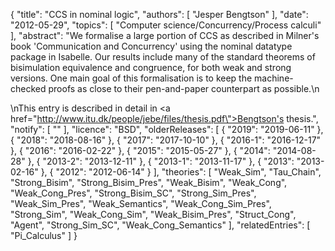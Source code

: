 {
    "title": "CCS in nominal logic",
    "authors": [
        "Jesper Bengtson"
    ],
    "date": "2012-05-29",
    "topics": [
        "Computer science/Concurrency/Process calculi"
    ],
    "abstract": "We formalise a large portion of CCS as described in Milner's book 'Communication and Concurrency' using the nominal datatype package in Isabelle. Our results include many of the standard theorems of bisimulation equivalence and congruence, for both weak and strong versions. One main goal of this formalisation is to keep the machine-checked proofs as close to their pen-and-paper counterpart as possible.\n<p>\nThis entry is described in detail in <a href=\"http://www.itu.dk/people/jebe/files/thesis.pdf\">Bengtson's thesis</a>.",
    "notify": [
        ""
    ],
    "licence": "BSD",
    "olderReleases": [
        {
            "2019": "2019-06-11"
        },
        {
            "2018": "2018-08-16"
        },
        {
            "2017": "2017-10-10"
        },
        {
            "2016-1": "2016-12-17"
        },
        {
            "2016": "2016-02-22"
        },
        {
            "2015": "2015-05-27"
        },
        {
            "2014": "2014-08-28"
        },
        {
            "2013-2": "2013-12-11"
        },
        {
            "2013-1": "2013-11-17"
        },
        {
            "2013": "2013-02-16"
        },
        {
            "2012": "2012-06-14"
        }
    ],
    "theories": [
        "Weak_Sim",
        "Tau_Chain",
        "Strong_Bisim",
        "Strong_Bisim_Pres",
        "Weak_Bisim",
        "Weak_Cong",
        "Weak_Cong_Pres",
        "Strong_Bisim_SC",
        "Strong_Sim_Pres",
        "Weak_Sim_Pres",
        "Weak_Semantics",
        "Weak_Cong_Sim_Pres",
        "Strong_Sim",
        "Weak_Cong_Sim",
        "Weak_Bisim_Pres",
        "Struct_Cong",
        "Agent",
        "Strong_Sim_SC",
        "Weak_Cong_Semantics"
    ],
    "relatedEntries": [
        "Pi_Calculus"
    ]
}